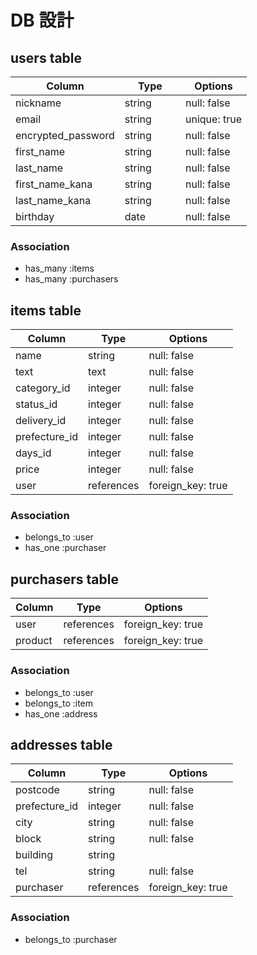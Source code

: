 # DB 設計

## users table

| Column             | Type                | Options                 |
|--------------------|---------------------|-------------------------|
| nickname           | string              | null: false             |
| email              | string              | unique: true            |
| encrypted_password | string              | null: false             |
| first_name         | string              | null: false             |
| last_name          | string              | null: false             |
| first_name_kana    | string              | null: false             |
| last_name_kana     | string              | null: false             |
| birthday           | date　　　            | null: false            |



### Association

* has_many :items
* has_many :purchasers



## items table

| Column                              | Type       | Options           |
|-------------------------------------|------------|-------------------|
| name                                | string     | null: false       |
| text                                | text       | null: false       |
| category_id                         | integer    | null: false       |
| status_id                           | integer    | null: false       |
| delivery_id                         | integer    | null: false       |
| prefecture_id                       | integer    | null: false       |
| days_id                             | integer    | null: false       |
| price                               | integer    | null: false       |
| user                                | references | foreign_key: true |


### Association

- belongs_to :user
- has_one :purchaser



## purchasers table

| Column      | Type       | Options           |
|-------------|------------|-------------------|
| user        | references | foreign_key: true |
| product     | references | foreign_key: true |


### Association

- belongs_to :user
- belongs_to :item
- has_one :address



## addresses table

| Column         | Type       | Options              |
|----------------|------------|----------------------|
| postcode       | string     | null: false          |
| prefecture_id  | integer    | null: false          |
| city           | string     | null: false          |
| block          | string     | null: false          |
| building       | string     |                      |
| tel            | string     | null: false          |
| purchaser      | references | foreign_key: true    |


### Association

- belongs_to :purchaser
